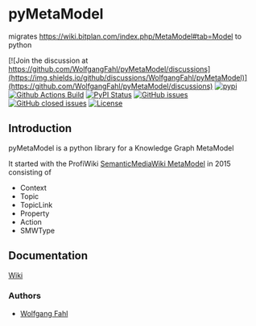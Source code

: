 # pyMetaModel
migrates https://wiki.bitplan.com/index.php/MetaModel#tab=Model to python

[![Join the discussion at https://github.com/WolfgangFahl/pyMetaModel/discussions](https://img.shields.io/github/discussions/WolfgangFahl/pyMetaModel)](https://github.com/WolfgangFahl/pyMetaModel/discussions)
[![pypi](https://img.shields.io/pypi/pyversions/pyMetaModel)](https://pypi.org/project/pyMetaModel/)
[![Github Actions Build](https://github.com/WolfgangFahl/pyMetaModel/workflows/Build/badge.svg?branch=main)](https://github.com/WolfgangFahl/pyMetaModel/actions?query=workflow%3ABuild+branch%3Amain)
[![PyPI Status](https://img.shields.io/pypi/v/pyMetaModel.svg)](https://pypi.python.org/pypi/pyMetaModel/)
[![GitHub issues](https://img.shields.io/github/issues/WolfgangFahl/pyMetaModel.svg)](https://github.com/WolfgangFahl/pyMetaModel/issues)
[![GitHub closed issues](https://img.shields.io/github/issues-closed/WolfgangFahl/pyMetaModel.svg)](https://github.com/WolfgangFahl/pyMetaModel/issues/?q=is%3Aissue+is%3Aclosed)
[![License](https://img.shields.io/github/license/WolfgangFahl/pyMetaModel.svg)](https://www.apache.org/licenses/LICENSE-2.0)

## Introduction
pyMetaModel is a python library for a Knowledge Graph MetaModel

It started with the ProfiWiki [SemanticMediaWiki MetaModel](https://wiki.bitplan.com/index.php/MetaModel#tab=topics) in
2015 consisting of

- Context
- Topic
- TopicLink
- Property
- Action
- SMWType


## Documentation
[Wiki](http://wiki.bitplan.com/index.php/pyMetaModel)

### Authors
* [Wolfgang Fahl](http://www.bitplan.com/Wolfgang_Fahl)
